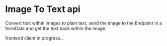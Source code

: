 # Image To Text api
Convert text within images to plain text, send the image to the Endpoint in a formData and get the text back within the image.

frontend client in progress...
